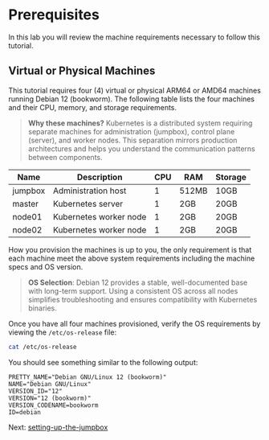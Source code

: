 # Prerequisites

In this lab you will review the machine requirements necessary to follow this tutorial.

## Virtual or Physical Machines

This tutorial requires four (4) virtual or physical ARM64 or AMD64 machines running Debian 12 (bookworm). The following table lists the four machines and their CPU, memory, and storage requirements.

> **Why these machines?** Kubernetes is a distributed system requiring separate machines for administration (jumpbox), control plane (server), and worker nodes. This separation mirrors production architectures and helps you understand the communication patterns between components.

| Name    | Description            | CPU | RAM   | Storage |
| ------- | ---------------------- | --- | ----- | ------- |
| jumpbox | Administration host    | 1   | 512MB | 10GB    |
| master  | Kubernetes server      | 1   | 2GB   | 20GB    |
| node01  | Kubernetes worker node | 1   | 2GB   | 20GB    |
| node02  | Kubernetes worker node | 1   | 2GB   | 20GB    |

How you provision the machines is up to you, the only requirement is that each machine meet the above system requirements including the machine specs and OS version.

> **OS Selection**: Debian 12 provides a stable, well-documented base with long-term support. Using a consistent OS across all nodes simplifies troubleshooting and ensures compatibility with Kubernetes binaries.

Once you have all four machines provisioned, verify the OS requirements by viewing the `/etc/os-release` file:

```bash
cat /etc/os-release
```

You should see something similar to the following output:

```text
PRETTY_NAME="Debian GNU/Linux 12 (bookworm)"
NAME="Debian GNU/Linux"
VERSION_ID="12"
VERSION="12 (bookworm)"
VERSION_CODENAME=bookworm
ID=debian
```

Next: [setting-up-the-jumpbox](02-jumpbox.md)
